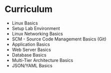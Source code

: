 # Curriculum

- Linux Basics
- Setup Lab Environment
- Linux Networking Basics
- SCM - Source Code Management Basics (Git)
- Application Basics
- Web Server Basics
- Database Basics
- Multi-Tier Architecture Basics
- JSON/YAML Basics
